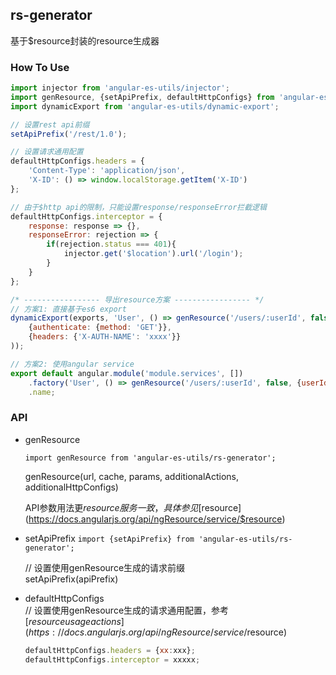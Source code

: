 ## rs-generator
基于$resource封装的resource生成器

### How To Use

```js
import injector from 'angular-es-utils/injector';
import genResource, {setApiPrefix, defaultHttpConfigs} from 'angular-es-utils/rs-generator';
import dynamicExport from 'angular-es-utils/dynamic-export';

// 设置rest api前缀
setApiPrefix('/rest/1.0');

// 设置请求通用配置
defaultHttpConfigs.headers = { 
	'Content-Type': 'application/json',
	'X-ID': () => window.localStorage.getItem('X-ID')
};

// 由于$http api的限制，只能设置response/responseError拦截逻辑
defaultHttpConfigs.interceptor = {
	response: response => {},
	responseError: rejection => {
		if(rejection.status === 401){
			injector.get('$location').url('/login');
		}
	}
};

/* ----------------- 导出resource方案 ----------------- */
// 方案1: 直接基于es6 export
dynamicExport(exports, 'User', () => genResource('/users/:userId', false, {userId: 1}, 
	{authenticate: {method: 'GET'}},
	{headers: {'X-AUTH-NAME': 'xxxx'}}
));

// 方案2: 使用angular service
export default angular.module('module.services', [])
	.factory('User', () => genResource('/users/:userId', false, {userId: 1}))
	.name;
```

### API 


* genResource

	`import genResource from 'angular-es-utils/rs-generator';`

	genResource(url, cache, params, additionalActions, additionalHttpConfigs)

	API参数用法更$resource服务一致，具体参见 [$resource](https://docs.angularjs.org/api/ngResource/service/$resource)

* setApiPrefix
	`import {setApiPrefix} from 'angular-es-utils/rs-generator';`

	// 设置使用genResource生成的请求前缀  
	setApiPrefix(apiPrefix)

* defaultHttpConfigs  
	// 设置使用genResource生成的请求通用配置，参考 [$resource usage actions](https://docs.angularjs.org/api/ngResource/service/$resource)  
	
	```js
	defaultHttpConfigs.headers = {xx:xxx};  
	defaultHttpConfigs.interceptor = xxxxx;
	```
	



